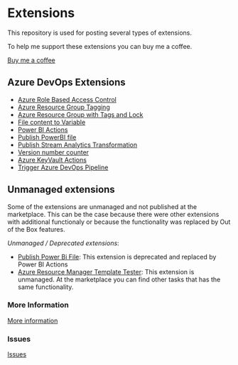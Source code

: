 # Extensions
This repository is used for posting several types of extensions.

To help me support these extensions you can buy me a coffee.

[Buy me a coffee](https://www.buymeacoffee.com/maikvandergaag)

## Azure DevOps Extensions

* [Azure Role Based Access Control](azuredevops/azurerbac)
* [Azure Resource Group Tagging](azuredevops/azurergtag)
* [Azure Resource Group with Tags and Lock](azuredevops/azureresourcegroup)
* [File content to Variable](azuredevops/filecontenttovariable)
* [Power BI Actions](azuredevops/powerbiactions-new)
* [Publish PowerBI file](azuredevops/publishpowerbifile)
* [Publish Stream Analytics Transformation](azuredevops/publishstreamanalyticstransformation)
* [Version number counter](azuredevops/versioncounter)
* [Azure KeyVault Actions](azuredevops/azurekeyvault)
* [Trigger Azure DevOps Pipeline](azuredevops/triggerpipeline)

## Unmanaged extensions

Some of the extensions are unmanaged and not published at the marketplace. This can be the case because there were other extensions with additional functionaly or because the functionality was replaced by Out of the Box features.

*Unmanaged / Deprecated extensions*:
* [Publish Power Bi File](azuredevops/publishpowerbifile): This extension is deprecated and replaced by Power BI Actions
* [Azure Resource Manager Template Tester](azuredevops/arm-ttk): This extension is unmanaged. At the marketplace you can find other tasks that has the same functionality.

### More Information
[More information](https://github.com/maikvandergaag/msft-extensions/wiki)

### Issues
[Issues](https://github.com/maikvandergaag/msft-extensions/issues)




